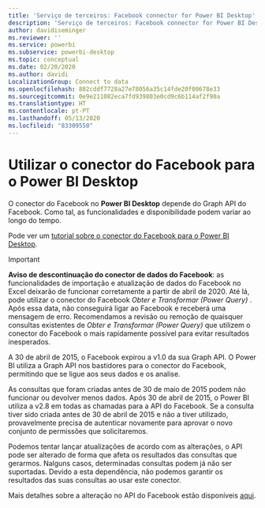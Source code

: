 ```yaml
---
title: 'Serviço de terceiros: Facebook connector for Power BI Desktop'
description: 'Serviço de terceiros: Facebook connector for Power BI Desktop'
author: davidiseminger
ms.reviewer: ''
ms.service: powerbi
ms.subservice: powerbi-desktop
ms.topic: conceptual
ms.date: 02/20/2020
ms.author: davidi
LocalizationGroup: Connect to data
ms.openlocfilehash: 882cddf7728a27e78056a35c14fde20f00678e33
ms.sourcegitcommit: 0e9e211082eca7fd939803e0cd9c6b114af2f90a
ms.translationtype: HT
ms.contentlocale: pt-PT
ms.lasthandoff: 05/13/2020
ms.locfileid: "83309550"
---
```

# <a name="use-the-facebook-connector-for-power-bi-desktop"></a>Utilizar o conector do Facebook para o Power BI Desktop
O conector do Facebook no **Power BI Desktop** depende do Graph API do Facebook. Como tal, as funcionalidades e disponibilidade podem variar ao longo do tempo.

Pode ver um [tutorial sobre o conector do Facebook para o Power BI Desktop](desktop-tutorial-facebook-analytics.md).

> [!IMPORTANT]
> **Aviso de descontinuação do conector de dados do Facebook**: as funcionalidades de importação e atualização de dados do Facebook no Excel deixarão de funcionar corretamente a partir de abril de 2020. Até lá, pode utilizar o conector do Facebook *Obter e Transformar (Power Query)* . Após essa data, não conseguirá ligar ao Facebook e receberá uma mensagem de erro. Recomendamos a revisão ou remoção de quaisquer consultas existentes de *Obter e Transformar (Power Query)* que utilizem o conector do Facebook o mais rapidamente possível para evitar resultados inesperados.


A 30 de abril de 2015, o Facebook expirou a v1.0 da sua Graph API. O Power BI utiliza a Graph API nos bastidores para o conector do Facebook, permitindo que se ligue aos seus dados e os analise.

As consultas que foram criadas antes de 30 de maio de 2015 podem não funcionar ou devolver menos dados. Após 30 de abril de 2015, o Power BI utiliza a v2.8 em todas as chamadas para a API do Facebook. Se a consulta tiver sido criada antes de 30 de abril de 2015 e não a tiver utilizado, provavelmente precisa de autenticar novamente para aprovar o novo conjunto de permissões que solicitaremos.

Podemos tentar lançar atualizações de acordo com as alterações, o API pode ser alterado de forma que afeta os resultados das consultas que gerarmos. Nalguns casos, determinadas consultas podem já não ser suportadas. Devido a esta dependência, não podemos garantir os resultados das suas consultas ao usar este conector.

Mais detalhes sobre a alteração no API do Facebook estão disponíveis [aqui](https://developers.facebook.com/docs/apps/changelog#v2_0).

